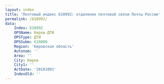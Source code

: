 ```yaml
---
layout: index
title: 'Почтовый индекс 610992: отделение почтовой связи Почты России'
permalink: /610992/
data:
    Index: 610992
    OPSName: Киров-ДТИ
    OPSType: ДТИ
    OPSSubm: 610000
    Region: 'Кировская область'
    Autonom: ''
    Area: ''
    City: Киров
    City1: ''
    ActDate: '20181001'
    IndexOld: ''
---
```

